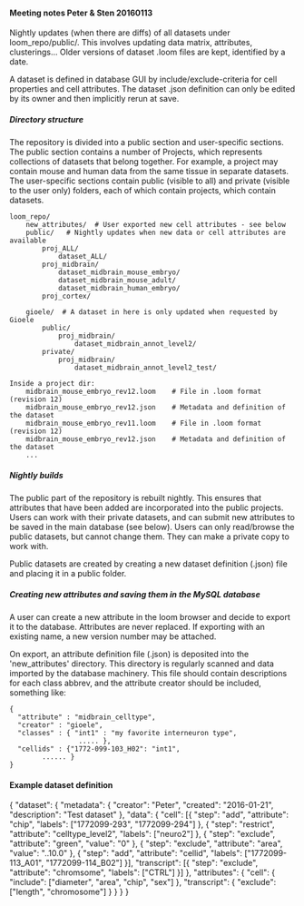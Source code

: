 
#### Meeting notes Peter & Sten 20160113

Nightly updates (when there are diffs) of all datasets under loom_repo/public/.
This involves updating data matrix, attributes, clusterings...
Older versions of dataset .loom files are kept, identified by a date.

A dataset is defined in database GUI by include/exclude-criteria for cell properties and cell attributes.
The dataset .json definition can only be edited by its owner and then implicitly rerun at save.

##### Directory structure

The repository is divided into a public section and user-specific sections. The public section contains a number of Projects, 
which represents collections of datasets that belong together. For example, a project may contain mouse and human
data from the same tissue in separate datasets. The user-specific sections contain public (visible to all) and private (visible 
to the user only) folders, each of which contain projects, which contain datasets. 

	loom_repo/
		new_attributes/  # User exported new cell attributes - see below
		public/   # Nightly updates when new data or cell attributes are available
			proj_ALL/
				dataset_ALL/
			proj_midbrain/
				dataset_midbrain_mouse_embryo/
				dataset_midbrain_mouse_adult/
				dataset_midbrain_human_embryo/
			proj_cortex/
			
		gioele/  # A dataset in here is only updated when requested by Gioele
			public/
				proj_midbrain/
					dataset_midbrain_annot_level2/
			private/
				proj_midbrain/
					dataset_midbrain_annot_level2_test/

	Inside a project dir:
		midbrain_mouse_embryo_rev12.loom 	# File in .loom format (revision 12)
		midbrain_mouse_embryo_rev12.json	# Metadata and definition of the dataset
		midbrain_mouse_embryo_rev11.loom 	# File in .loom format (revision 12)
		midbrain_mouse_embryo_rev12.json	# Metadata and definition of the dataset
		...


##### Nightly builds

The public part of the repository is rebuilt nightly. This ensures that attributes that have been added are 
incorporated into the public projects. Users can work with their private datasets, and can submit new
attributes to be saved in the main database (see below). Users can only read/browse the public datasets,
but cannot change them. They can make a private copy to work with.

Public datasets are created by creating a new dataset definition (.json) file and placing it in a public 
folder. 

##### Creating new attributes and saving them in the MySQL database

A user can create a new attribute in the loom browser and decide to export it to the database.
Attributes are never replaced. If exporting with an existing name, a new version number may be attached.

On export, an attribute definition file (.json) is deposited into the 'new_attributes' directory.
This directory is regularly scanned and data imported by the database machinery.
This file should contain descriptions for each class abbrev, and the attribute creator should be included, something like:

	{
	  "attribute" : "midbrain_celltype",
	  "creator" : "gioele",
	  "classes" : { "int1" : "my favorite interneuron type",
	                 ..... },
	  "cellids" : {"1772-099-103_H02": "int1",
	  		...... }
	}

#### Example dataset definition

{
	"dataset": {
		"metadata": {
			"creator": "Peter",
			"created": "2016-01-21",
			"description": "Test dataset"
		},
		"data": {
			"cell": [{
				"step": "add",
				"attribute": "chip",
				"labels": ["1772099-293", "1772099-294"]
			}, {
				"step": "restrict",
				"attribute": "celltype_level2",
				"labels": ["neuro2"]
			}, {
				"step": "exclude",
				"attribute": "green",
				"value": "0"
			}, {
				"step": "exclude",
				"attribute": "area",
				"value": "..10.0"
			}, {
				"step": "add",
				"attribute": "cellid",
				"labels": ["1772099-113_A01", "1772099-114_B02"]
			}],
			"transcript": [{
				"step": "exclude",
				"attribute": "chromsome",
				"labels": ["CTRL"]
			}]
		},
		"attributes": {
			"cell": {
				"include": ["diameter", "area", "chip", "sex"]
			},
			"transcript": {
				"exclude": ["length", "chromosome"]
			}
		}
	}
}
